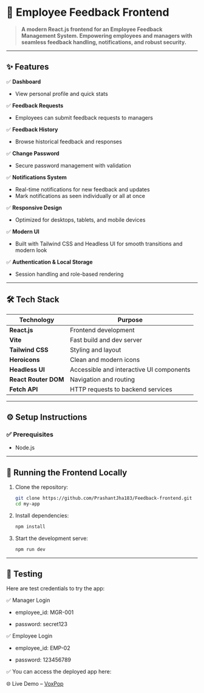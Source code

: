 # 🚀 Employee Feedback Frontend

> **A modern React.js frontend for an Employee Feedback Management System. Empowering employees and managers with seamless feedback handling, notifications, and robust security.**

---

## ✨ Features

✅ **Dashboard**

- View personal profile and quick stats

✅ **Feedback Requests**

- Employees can submit feedback requests to managers

✅ **Feedback History**

- Browse historical feedback and responses

✅ **Change Password**

- Secure password management with validation

✅ **Notifications System**

- Real-time notifications for new feedback and updates
- Mark notifications as seen individually or all at once

✅ **Responsive Design**

- Optimized for desktops, tablets, and mobile devices

✅ **Modern UI**

- Built with Tailwind CSS and Headless UI for smooth transitions and modern look

✅ **Authentication & Local Storage**

- Session handling and role-based rendering

---

## 🛠️ Tech Stack

| Technology           | Purpose                                  |
| -------------------- | ---------------------------------------- |
| **React.js**         | Frontend development                     |
| **Vite**             | Fast build and dev server                |
| **Tailwind CSS**     | Styling and layout                       |
| **Heroicons**        | Clean and modern icons                   |
| **Headless UI**      | Accessible and interactive UI components |
| **React Router DOM** | Navigation and routing                   |
| **Fetch API**        | HTTP requests to backend services        |

---

## ⚙️ Setup Instructions

### ✅ Prerequisites

- Node.js

---

## 🔧 Running the Frontend Locally

1. Clone the repository:

   ```bash
   git clone https://github.com/PrashantJha183/Feedback-frontend.git
   cd my-app
   ```

2. Install dependencies:

   ```bash
   npm install
   ```

3. Start the development serve:

   ```bash
   npm run dev
   ```

---

## 🧪 Testing

Here are test credentials to try the app:

✅ Manager Login

- employee_id: MGR-001

- password: secret123

✅ Employee Login

- employee_id: EMP-02

- password: 123456789

✅ You can access the deployed app here:

🌐 Live Demo – [VoxPop](https://voxpop.netlify.app/)

